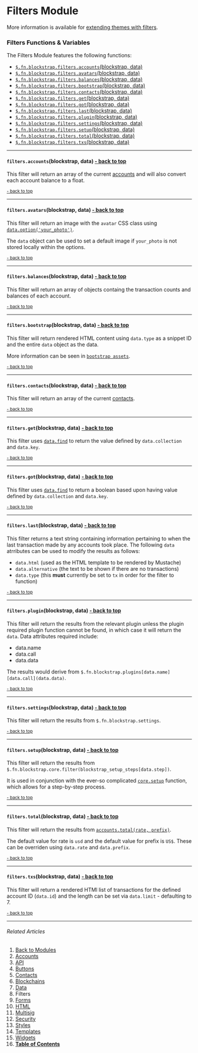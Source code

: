 Filters Module <a name="docs_home"></a>
=======================================

More information is available for [extending themes with filters](../../extending/filters/).

### Filters Functions & Variables

The Filters Module features the following functions:

* [`$.fn.blockstrap.filters.accounts`(blockstrap, data)](#filters_accounts)
* [`$.fn.blockstrap.filters.avatars`(blockstrap, data)](#filters_avatars)
* [`$.fn.blockstrap.filters.balances`(blockstrap, data)](#filters_balances)
* [`$.fn.blockstrap.filters.bootstrap`(blockstrap, data)](#filters_bootstrap)
* [`$.fn.blockstrap.filters.contacts`(blockstrap, data)](#filters_contacts)
* [`$.fn.blockstrap.filters.get`(blockstrap, data)](#filters_get)
* [`$.fn.blockstrap.filters.got`(blockstrap, data)](#filters_got)
* [`$.fn.blockstrap.filters.last`(blockstrap, data)](#filters_last)
* [`$.fn.blockstrap.filters.plugin`(blockstrap, data)](#filters_plugin)
* [`$.fn.blockstrap.filters.settings`(blockstrap, data)](#filters_settings)
* [`$.fn.blockstrap.filters.setup`(blockstrap, data)](#filters_setup)
* [`$.fn.blockstrap.filters.total`(blockstrap, data)](#filters_total)
* [`$.fn.blockstrap.filters.txs`(blockstrap, data)](#filters_txs)

--------------------------------------------------------------------------------

#### `filters.accounts`(blockstrap, data) <a name="filters_accounts" class="pull-right" href="#docs_home"><i class="glyphicon glyphicon-upload"></i>- back to top</a>

This filter will return an array of the current [accounts](../../../applications/wallet/accounts/) and will also convert each account balance to a float.

<a href="#docs_home"><small>- back to top</small></a>

--------------------------------------------------------------------------------

#### `filters.avatars`(blockstrap, data) <a name="filters_avatars" class="pull-right" href="#docs_home"><i class="glyphicon glyphicon-upload"></i>- back to top</a>

This filter will return an image with the `avatar` CSS class using [`data.option('your_photo')`](../data/#data_option). 

The `data` object can be used to set a default image if `your_photo` is not stored locally within the options.

<a href="#docs_home"><small>- back to top</small></a>

--------------------------------------------------------------------------------

#### `filters.balances`(blockstrap, data) <a name="filters_balances" class="pull-right" href="#docs_home"><i class="glyphicon glyphicon-upload"></i>- back to top</a>

This filter will return an array of objects containg the transaction counts and balances of each account.

<a href="#docs_home"><small>- back to top</small></a>

--------------------------------------------------------------------------------

#### `filters.bootstrap`(blockstrap, data) <a name="filters_bootstrap" class="pull-right" href="#docs_home"><i class="glyphicon glyphicon-upload"></i>- back to top</a>

This filter will return rendered HTML content using `data.type` as a snippet ID and the entire `data` object as the data. 

More information can be seen in [`bootstrap assets`](../../assets/bootstrap/).

<a href="#docs_home"><small>- back to top</small></a>

--------------------------------------------------------------------------------

#### `filters.contacts`(blockstrap, data) <a name="filters_contacts" class="pull-right" href="#docs_home"><i class="glyphicon glyphicon-upload"></i>- back to top</a>

This filter will return an array of the current [contacts](../../../applications/wallet/contacts/).

<a href="#docs_home"><small>- back to top</small></a>

--------------------------------------------------------------------------------

#### `filters.get`(blockstrap, data) <a name="filters_get" class="pull-right" href="#docs_home"><i class="glyphicon glyphicon-upload"></i>- back to top</a>

This filter uses [`data.find`](../data/#data_find) to return the value defined by `data.collection` and `data.key`.

<a href="#docs_home"><small>- back to top</small></a>

--------------------------------------------------------------------------------

#### `filters.got`(blockstrap, data) <a name="filters_got" class="pull-right" href="#docs_home"><i class="glyphicon glyphicon-upload"></i>- back to top</a>

This filter uses [`data.find`](../data/#data_find) to return a boolean based upon having value defined by `data.collection` and `data.key`.

<a href="#docs_home"><small>- back to top</small></a>

--------------------------------------------------------------------------------

#### `filters.last`(blockstrap, data) <a name="filters_last" class="pull-right" href="#docs_home"><i class="glyphicon glyphicon-upload"></i>- back to top</a>

This filter returns a text string containing information pertaining to when the last transaction made by any accounts took place. The following `data` atrributes can be used to modify the results as follows:

* `data.html` (used as the HTML template to be rendered by Mustache)
* `data.alternative` (the text to be shown if there are no transactions)
* `data.type` (this __must__ currently be set to `tx` in order for the filter to function)

<a href="#docs_home"><small>- back to top</small></a>

--------------------------------------------------------------------------------

#### `filters.plugin`(blockstrap, data) <a name="filters_plugin" class="pull-right" href="#docs_home"><i class="glyphicon glyphicon-upload"></i>- back to top</a>

This filter will return the results from the relevant plugin unless the plugin required plugin function cannot be found, in which case it will return the `data`. Data attributes required include:

* data.name
* data.call
* data.data

The results would derive from `$.fn.blockstrap.plugins[data.name][data.call](data.data)`. 

<a href="#docs_home"><small>- back to top</small></a>

--------------------------------------------------------------------------------

#### `filters.settings`(blockstrap, data) <a name="filters_settings" class="pull-right" href="#docs_home"><i class="glyphicon glyphicon-upload"></i>- back to top</a>

This filter will return the results from `$.fn.blockstrap.settings`.

<a href="#docs_home"><small>- back to top</small></a>

--------------------------------------------------------------------------------

#### `filters.setup`(blockstrap, data) <a name="filters_setup" class="pull-right" href="#docs_home"><i class="glyphicon glyphicon-upload"></i>- back to top</a>

This filter will return the results from `$.fn.blockstrap.core.filter(blockstrap_setup_steps[data.step])`.

It is used in conjunction with the ever-so complicated [`core.setup`](../../core/core-functions/#bs_setup) function, which allows for a step-by-step process.

<a href="#docs_home"><small>- back to top</small></a>

--------------------------------------------------------------------------------

#### `filters.total`(blockstrap, data) <a name="filters_total" class="pull-right" href="#docs_home"><i class="glyphicon glyphicon-upload"></i>- back to top</a>

This filter will return the results from [`accounts.total(rate, prefix)`](../accounts/#accounts_total). 

The default value for rate is `usd` and the default value for prefix is `US$`. These can be overriden using `data.rate` and `data.prefix`.

<a href="#docs_home"><small>- back to top</small></a>

--------------------------------------------------------------------------------

#### `filters.txs`(blockstrap, data) <a name="filters_txs" class="pull-right" href="#docs_home"><i class="glyphicon glyphicon-upload"></i>- back to top</a>

This filter will return a rendered HTMl list of transactions for the defined account ID (`data.id`) and the length can be set via `data.limit` - defaulting to 7.

<a href="#docs_home"><small>- back to top</small></a>

---

###### Related Articles

01. [Back to Modules](../../modules/)
02. [Accounts](../accounts/)
03. [API](../api/)
04. [Buttons](../buttons/)
05. [Contacts](../contacts/)
06. [Blockchains](../blockchains/)
07. [Data](../data/)
08. Filters
09. [Forms](../forms/)
10. [HTML](../html/)
11. [Multisig](../multisig/)
12. [Security](../security/)
13. [Styles](../styles/)
14. [Templates](../templates/)
15. [Widgets](../widgets/)
16. [__Table of Contents__](../../../)